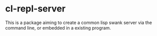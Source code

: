 # cl-repl-server

This is a package aiming to create a common lisp swank server via the command line, or embedded in a existing program.

